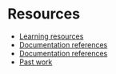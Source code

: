 # Resources

- [Learning resources](learning-resources.md)
- [Documentation references](doc-references.md)
- [Documentation references](doc-references_.md)
- [Past work](past-work.md)
